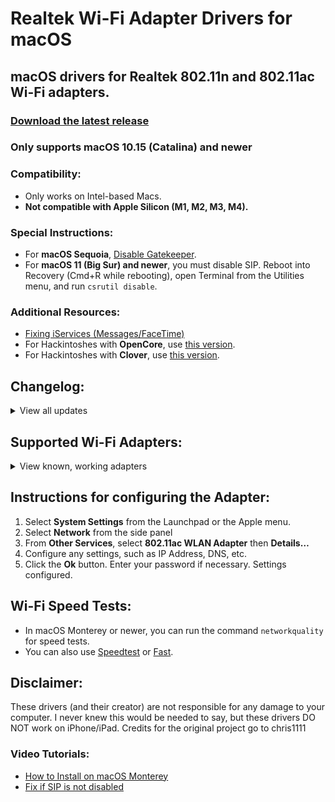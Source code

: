 # Realtek Wi-Fi Adapter Drivers for macOS

## macOS drivers for Realtek 802.11n and 802.11ac Wi-Fi adapters.

### [Download the latest release](https://github.com/kingkwahli/RTK_USB-WiFi_Drivers_macOS/releases/)
### Only supports macOS 10.15 (Catalina) and newer

### Compatibility:
- Only works on Intel-based Macs.
- **Not compatible with Apple Silicon (M1, M2, M3, M4).**

### Special Instructions:
- For **macOS Sequoia**, [Disable Gatekeeper](https://github.com/chris1111/Disable-Gatekeeper).
- For **macOS 11 (Big Sur) and newer**, you must disable SIP. Reboot into Recovery (Cmd+R while rebooting), open Terminal from the Utilities menu, and run `csrutil disable`.

### Additional Resources:
- [Fixing iServices (Messages/FaceTime)](https://github.com/macOSUtilities/Realtek-WiFi-Drivers/blob/master/Fix_iServices.md)
- For Hackintoshes with **OpenCore**, use [this version](https://github.com/chris1111/Wireless-USB-OC-Big-Sur-Adapter).
- For Hackintoshes with **Clover**, use [this version](https://github.com/chris1111/WirelessAdapterCloverBigSur).

## Changelog:
<details>
  <summary>View all updates</summary>
- **v3.1.1:** Updated links to reflect new ownership, shorted macOS support list, cleaned up. <br>
- **v3.1:** Fixed spelling/grammer errors, cleaned up background and other images <br>
- **v3.0.2:** Updated README, created discussion <br>
- **v3.0.1:** Revamped README <br>
- **v3.0:** Reduced package size and updated background. <br>
- **v2.6:** Updated StatusBarApp background. <br>
- **v2.5.1:** Listed supported adapters in README. <br>
- **v2.5:** Updated program background. <br>
- **v2.4:** Improved Helper tools. <br>
- **v2.3:** No longer requires Agents and Daemons. <br>
- **v2.2:** Added support for macOS Ventura 13.<br>
- **v2.1:** Added support for macOS Big Sur 11. <br>
- **v2.0:** Introduced a blue Wi-Fi icon, reminiscent of Big Sur's.
  
</details>

## Supported Wi-Fi Adapters:
<details>
  <summary>View known, working adapters</summary>

- Alfa AWUS036AC
- Alfa AWUS036ACH
- Archer T2U Plus (AC600)
- Archer T2U NANO, MINI, AC600
- Archer T3U
- Archer T3U Plus
- Archer T2U MINI V3
- Archer T2U Plus
- ArcherT4U V1, V2, V3
- Archer T9UH V1, V2
- ASUS USB AC68
- ASUS USB-N13
- ASUS USB Nano-AC53
- BrosTrend FBA_AC3
- COMFAST CF-811AC
- COMFAST CF-812AC
- Comfast CF-758F
- Comfast CF-WU810N
- Cudy WU1300S
- Cudy WU700
- Cudy WU650
- CXFTEOXK
- DLink DWA-121 N150
- DLink DWA-131 E
- DLink DWA-171 C
- DLink DWA-182 D
- DLink DWA-192 A
- EDIMAX EW-7611UCB
- EDIMAX EW-7722UTn V2
- EDIMAX_EW-7822ULC
- EDIMAX EW-7612Uan V2
- EDIMAX EW-7833UAC
- EDIMAX N300
- EDIMAX EW-7811Un (N150)
- EDUP EP-AC1689
- Fenvi AC1300 (RTL8812bu)
- FILOWA USB WiFi-RTL8812BU
- Foktech AC600 Nano
- Jensen Eagle 100-AC
- Kextech MINI USB RTL8192
- Linksys WUSB6300 V2 
- Linksys WUSB6400M
- M-Tech UW-01 USB
- Mercusys MW300UM
- Netgear A6100
- Netgear A6150
- Netgear A7000
- Netis WF2120 N Nano USB
- Plexgear AC1200
- Sitecom WLA7100
- TechKey AC1200
- TL-WN823Nv1/v2/v3
- TL-WN725Nv3
- TL-WN723Nv2/v3
- TL-WN722Nv2/v3
- TL-WN821Nv6
- TL-WN822Nv4/v5
- TENDA W311-MINI
- Tenda U3 Mini
- TENDA U12
- TRENDnet N150 Micro
- TRENDnet TEW-808UBM
- TRENDnet TEW-908UB
- UGreen CM448
- YUNCLOUD Realtek (RTL8814AU)
- ZAPO W58L (RTL881lAU)
- Zyxel NWD6602
- Zyxel NWD6605

[Report additional working adapters here](https://github.com/macOSUtilities/Realtek-WiFi-Drivers/discussions/1).

</details>

## Instructions for configuring the Adapter:
1. Select **System Settings** from the Launchpad or the Apple menu.
2. Select **Network** from the side panel
3. From **Other Services**, select **802.11ac WLAN Adapter** then **Details…**
4. Configure any settings, such as IP Address, DNS, etc.
5. Click the **Ok** button. Enter your password if necessary.
Settings configured.

## Wi-Fi Speed Tests:
- In macOS Monterey or newer, you can run the command `networkquality` for speed tests.
- You can also use [Speedtest](https://speedtest.net) or [Fast](https://fast.com/).

## Disclaimer:
These drivers (and their creator) are not responsible for any damage to your computer.
I never knew this would be needed to say, but these drivers DO NOT work on iPhone/iPad.
Credits for the original project go to chris1111
### Video Tutorials:
- [How to Install on macOS Monterey](https://youtu.be/YqZAy8jntow)
- [Fix if SIP is not disabled](https://youtu.be/lA1V6dmsq24)
